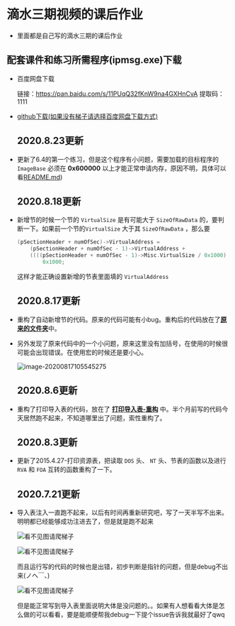 # 滴水三期视频的课后作业

+ 里面都是自己写的滴水三期的课后作业

## 配套课件和练习所需程序(ipmsg.exe)下载

+ 百度网盘下载

  链接：https://pan.baidu.com/s/11PUqQ32fKnW9na4GXHnCvA 
  提取码：1111

+ [github下载(如果没有梯子请选择百度网盘下载方式)](https://github.com/smallzhong/drip-education-homework/raw/master/配套课件.zip)

  ## 2020.8.23更新

+ 更新了6.4的第一个练习，但是这个程序有小问题，需要加载的目标程序的 `ImageBase` 必须在 **0x600000** 以上才能正常申请内存，原因不明，具体可以看[README.md](https://github.com/smallzhong/drip-education-homework/blob/master/2015.6.4(1)-加载进程/README.md))

  ## 2020.8.18更新

+ 新增节的时候一个节的 `VirtualSize` 是有可能大于 `SizeOfRawData` 的，要判断一下。如果前一个节的`VirtualSize` 大于其 `SizeOfRawData` ，那么要

  ```cpp
  (pSectionHeader + numOfSec)->VirtualAddress =
      (pSectionHeader + numOfSec - 1)->VirtualAddress +
      ((((pSectionHeader + numOfSec - 1)->Misc.VirtualSize / 0x1000) + 1)) *
          0x1000;
  ```

  这样才能正确设置新增的节表里面填的 `VirtualAddress`

  ## 2020.8.17更新

+ 重构了自动新增节的代码。原来的代码可能有小bug。重构后的代码放在了[**原来的文件夹**](./2015.3.19-自动在EXE中新增节)中。

+ 另外发现了原来代码中的一个小问题，原来这里没有加括号，在使用的时候很可能会出现错误。在使用宏的时候还是要小心。

  ![image-20200817105545275](https://cdn.jsdelivr.net/gh/smallzhong/picgo-pic-bed@master/image-20200817105545275.png)

  ## 2020.8.6更新

+ 重构了打印导入表的代码，放在了 [**打印导入表-重构**](./打印导入表-重构) 中。半个月前写的代码今天居然跑不起来，不知道哪里出了问题，索性重构了。

  ## 2020.8.3更新

+ 更新了2015.4.27-打印资源表，把读取 `DOS` 头、 `NT` 头、节表的函数以及进行 `RVA` 和 `FOA` 互转的函数重构了一下。

  ## 2020.7.21更新

+ 导入表注入一直跑不起来，以后有时间再重新研究吧，写了一天半写不出来。明明都已经能够成功注进去了，但是就是跑不起来

  ![看不见图请爬梯子](https://cdn.jsdelivr.net/gh/smallzhong/picgo-pic-bed@master/20200715211020.png)

  ![看不见图请爬梯子](https://cdn.jsdelivr.net/gh/smallzhong/picgo-pic-bed@master/20200715211212.png)

  而且运行写的代码的时候也是出错，初步判断是指针的问题，但是debug不出来(ノへ￣、)

  ![看不见图请爬梯子](https://cdn.jsdelivr.net/gh/smallzhong/picgo-pic-bed@master/20200715211242.png)

  但是能正常写到导入表里面说明大体是没问题的。。如果有人想看看大体是怎么做的可以看看，要是能顺便帮我debug一下提个issue告诉我就最好了qwq

